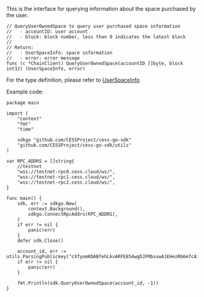 This is the interface for querying information about the space purchased by the user.

```golang
// QueryUserOwnedSpace to query user purchased space information
//   - accountID: user account
//   - block: block number, less than 0 indicates the latest block
//
// Return:
//   - UserSpaceInfo: space information
//   - error: error message
func (c *ChainClient) QueryUserOwnedSpace(accountID []byte, block int32) (UserSpaceInfo, error)
```

For the type definition, please refer to [UserSpaceInfo](../chain_type.md#UserSpaceInfo)

Example code:
```golang
package main

import (
	"context"
	"fmt"
	"time"

	sdkgo "github.com/CESSProject/cess-go-sdk"
	"github.com/CESSProject/cess-go-sdk/utils"
)

var RPC_ADDRS = []string{
	//testnet
	"wss://testnet-rpc0.cess.cloud/ws/",
	"wss://testnet-rpc1.cess.cloud/ws/",
	"wss://testnet-rpc2.cess.cloud/ws/",
}

func main() {
	sdk, err := sdkgo.New(
		context.Background(),
		sdkgo.ConnectRpcAddrs(RPC_ADDRS),
	)
	if err != nil {
		panic(err)
	}
	defer sdk.Close()

    account_id, err := utils.ParsingPublickey("cXfyomKDABfehLkvARFE854wgDJFMbsxwAJEHezRb6mfcAi2y")
	if err != nil {
		panic(err)
	}

	fmt.Println(sdk.QueryUserOwnedSpace(account_id, -1))
}
```